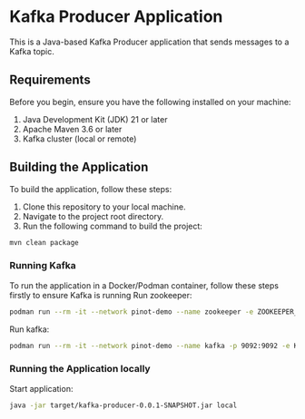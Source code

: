 # Kafka Producer Application

This is a Java-based Kafka Producer application that sends messages to a Kafka topic.


## Requirements

Before you begin, ensure you have the following installed on your machine:

1. Java Development Kit (JDK) 21 or later
2. Apache Maven 3.6 or later
3. Kafka cluster (local or remote)


## Building the Application

To build the application, follow these steps:

1. Clone this repository to your local machine.
2. Navigate to the project root directory.
3. Run the following command to build the project:

```bash
mvn clean package
```

### Running Kafka
To run the application in a Docker/Podman container, follow these steps firstly to ensure Kafka is running
Run zookeeper:
```bash
podman run --rm -it --network pinot-demo --name zookeeper -e ZOOKEEPER_CLIENT_PORT=2181 zookeeper:3.9.2
```

Run kafka:
```bash
podman run --rm -it --network pinot-demo --name kafka -p 9092:9092 -e KAFKA_BROKER_ID=0 -e KAFKA_ZOOKEEPER_CONNECT=zookeeper:2181 -e KAFKA_ADVERTISED_LISTENERS=PLAINTEXT://localhost:9092 -e KAFKA_OFFSETS_TOPIC_REPLICATION_FACTOR=1 bitnami/kafka:3.6
```

### Running the Application locally
Start application:
```bash
java -jar target/kafka-producer-0.0.1-SNAPSHOT.jar local
```